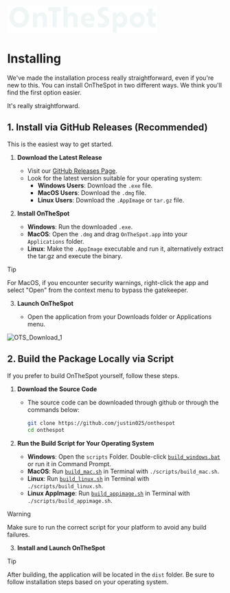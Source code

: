 <picture>
  <source media="(prefers-color-scheme: dark)" srcset="../assets/01_Logo/Cover_White.png">
  <source media="(prefers-color-scheme: light)" srcset="../assets/01_Logo/Cover_Black.png">
  <img src="../assets/01_Logo/Cover_White.png" alt="Logo of OnTheSpot" width="350">
</picture>

<br>

# Installing

We've made the installation process really straightforward, even if you're new to this. You can install OnTheSpot in two different ways. We think you'll find the first option easier. 

It's really straightforward.

## 1. Install via GitHub Releases (Recommended)

This is the easiest way to get started.

1. **Download the Latest Release**

   - Visit our [GitHub Releases Page](https://github.com/justin025/onthespot/releases).
   - Look for the latest version suitable for your operating system:
     - **Windows Users**: Download the `.exe` file.
     - **MacOS Users**: Download the `.dmg` file.
     - **Linux Users**: Download the `.AppImage` or `tar.gz` file.

2. **Install OnTheSpot**

   - **Windows**: Run the downloaded `.exe`.
   - **MacOS**: Open the `.dmg` and drag `OnTheSpot.app` into your `Applications` folder.
   - **Linux**: Make the `.AppImage` executable and run it, alternatively extract the tar.gz and execute the binary.

> [!TIP]
> For MacOS, if you encounter security warnings, right-click the app and select "Open" from the context menu to bypass the gatekeeper.

3. **Launch OnTheSpot**

   - Open the application from your Downloads folder or Applications menu.

![OTS_Download_1](../assets/03_GIFs/GIF_Download-1.gif)

## 2. Build the Package Locally via Script

If you prefer to build OnTheSpot yourself, follow these steps.

1. **Download the Source Code**

   - The source code can be downloaded through github or through the commands below:

     ```bash
     git clone https://github.com/justin025/onthespot
     cd onthespot
     ```

2. **Run the Build Script for Your Operating System**

   - **Windows**: Open the `scripts` Folder. Double-click [`build_windows.bat`](scripts/build_windows.bat) or run it in Command Prompt.
   - **MacOS**: Run [`build_mac.sh`](scripts/build_mac.sh) in Terminal with `./scripts/build_mac.sh`.
   - **Linux**: Run [`build_linux.sh`](scripts/build_linux.sh) in Terminal with `./scripts/build_linux.sh`.
   - **Linux AppImage**: Run [`build_appimage.sh`](scripts/build_appimage.sh) in Terminal with `./scripts/build_appimage.sh`.

> [!WARNING]
> Make sure to run the correct script for your platform to avoid any build failures.

3. **Install and Launch OnTheSpot**

> [!TIP]
> After building, the application will be located in the `dist` folder. Be sure to follow installation steps based on your operating system.

